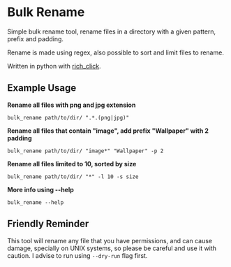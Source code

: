 # Bulk Rename

Simple bulk rename tool, rename files in a directory with a given pattern, prefix and padding.

Rename is made using regex, also possible to sort and limit files to rename.

Written in python with [rich_click](https://github.com/ewels/rich-click/).

## Example Usage

**Rename all files with png and jpg extension**

`bulk_rename path/to/dir/ ".*.(png|jpg)"`

**Rename all files that contain "image", add prefix "Wallpaper" with 2 padding**

`bulk_rename path/to/dir/ "image*" "Wallpaper" -p 2`

**Rename all files limited to 10, sorted by size**

`bulk_rename path/to/dir/ "*" -l 10 -s size`

**More info using --help**

`bulk_rename --help`

## **Friendly Reminder**

This tool will rename any file that you have permissions, and can cause damage, specially on UNIX systems, so please be careful and use it with caution. I advise to run using `--dry-run` flag first.
